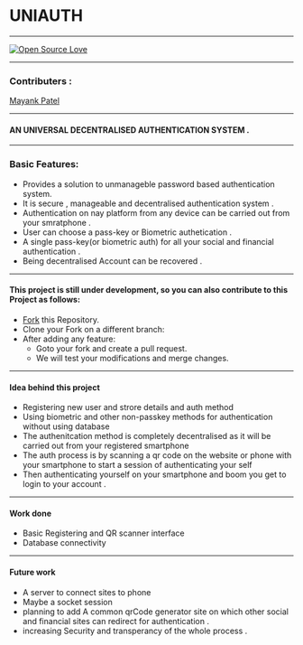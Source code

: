 # UNIAUTH

---

 [![Open Source Love](https://badges.frapsoft.com/os/v1/open-source.png?v=103)](https://github.com/ellerbrock/open-source-badges/)  

---

### Contributers :

[Mayank Patel](http://github.com/Maaayank)

---

#### AN UNIVERSAL DECENTRALISED AUTHENTICATION SYSTEM .


---
### Basic Features:
* Provides a solution to unmanageble password based authentication system.
* It is secure , manageable and decentralised authentication system .
* Authentication on nay platform from any device can be carried out from your smratphone .
* User can choose a pass-key or Biometric authetication .
* A single pass-key(or biometric auth) for all your social and financial authentication .
* Being decentralised Account can be recovered .

---

#### This project is still under development, so you can also contribute to this Project as follows:
* [Fork](https://github.com/Maaayank/Somaiya_Classroom) this Repository.
* Clone your Fork on a different branch:
* After adding any feature:
	* Goto your fork and create a pull request.
	* We will test your modifications and merge changes.
	
---

#### Idea behind this project
* Registering new user and strore details and auth method
* Using biometric and other non-passkey methods for authentication without using database
* The authenitcation method is completely decentralised as it will be carried out from your registered smartphone
* The auth process is by scanning a qr code on the website or phone  with your smartphone to start a session of authenticating your self
* Then authenticating yourself on your smartphone and boom you get to login to your account .

---

#### Work done
* Basic Registering and QR scanner interface
* Database connectivity

---

#### Future work 
* A server to connect sites to phone
* Maybe a socket session 
* planning to add A common qrCode generator site on which other social and financial sites can redirect for authentication .
* increasing Security and transperancy of the whole process .
